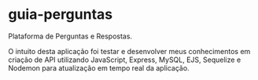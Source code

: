 # guia-perguntas

Plataforma de Perguntas e Respostas.

O intuito desta aplicação foi testar e desenvolver meus conhecimentos em criação de API utilizando JavaScript, Express, MySQL, EJS, Sequelize e Nodemon para atualização em tempo real da aplicação.
